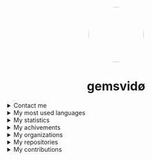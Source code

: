 
<p align="center">
    <img style="border-radius: 100px" width="128" height="128" src="https://avatars.githubusercontent.com/u/69060894?v=4" href="https://github.com/afkvido">
</p>
<h1 align="center">gemsvidø</h1>





<details>
<summary>Contact me</summary>
    <p></p>
<img align="left" alt="Discord" width="26px" src="https://discord.com/assets/07dca80a102d4149e9736d4b162cff6f.ico" /> <a href="https://dsc.bio/gemsvido">gemsvido#6866</a>
</p>
<img align="left" alt="Email" width="26px" src="https://www.google.com/a/cpanel/gmail.com/images/favicon.ico" /> <a href="mailto:gemsvido@gmail.com">gemsvido@gmail.com</a>
</p>
</details>





<details align="left">
    <summary>My most used languages</summary>
    <p></p>
    
  ![image](https://github-readme-stats.vercel.app/api/top-langs/?username=afkvido&layout=compact&theme=dark)
    
</details>






<details align="left">
    <summary>My statistics</summary>
    <p></p>
    
  ![image](https://github-readme-stats.vercel.app/api?username=afkvido&count_private=true&show_icons=true&include_all_commits=true&theme=dark)
    
</details>







<details align="left">
    <summary>My achivements</summary>
    <p></p>
    
  ![image](https://github-profile-trophy.vercel.app/?username=afkvido&rank=SSS,SS,S,AAA,AA,A,BBB,BB,B,C&theme=onedark)
    
</details>







<details align="left">
    <summary>My organizations</summary>
    <p></p>
    
[deadlyClient development](https://github.com/deadlyClient) - deadlyClient

[afkvido development](https://github.com/afkvido-development) - afkvido's official organization
    
[MsgEngine](https://github.com/MsgEngine) - MessageEngine server collection
    
[ii9](https://github.com/iii9) - Redirect
    
</details>



<details align="left">
    <summary>My repositories</summary>
    <p></p>
    
[GFM] [afkvido](https://github.com/afkvido/afkvido) - This document

[Java] [MessageEngine](https://github.com/afkvido-development/MessageEngine) - chat engine platform thing
    
[Java] [MessageEngine PTB](https://github.com/afkvido-development/MessageEngine-PTB) - MessageEngine Public Test Beta
    
[Java] [MessageEngine Alpha](https://github.com/afkvido/MessageEngine-Alpha) - MessageEngine Public Alpha Test
    
[GFM] [ii9/m](https://github.com/iii9/m) - Redirect to MessageEngine
    
[Java] [UsefulStuff](https://github.com/afkvido/UsefulStuff) - Useful utilities that you can add to your java project for convenience
    
[Java] [RDK](https://github.com/afkvido/RDK) - Retard Development Kit for Java. For Retards, By Retards.
    
[GFM] [My GitHub website](https://github.com/afkvido/afkvido.github.io) - afkvido.github.io
    
[Java] [EncryptCode](https://github.com/afkvido/EncryptCode) - Encrypt your messages with this simple java project! (Discontinued, Archive)
    
[GFM] [prodigyErrCodes](https://github.com/afkvido/prodigyErrCodes) - A list of error codes in Prodigy Math Game, used as an error code tracker for [PMGH](https://github.com/Prodigy-Hacking/ProdigyMathGameHacking).    
        
[Java] [MessageEngine LITE](https://github.com/afkvido-development/MessageEngineLITE) - chat engine platform thing, but less glitchy
    
[YAML] [MessageEngine ServerTemplate](https://github.com/afkvido-development/MessageEngine-ServerTemplate) - template for MessageEngine chatServers
    
[YAML] [MessageEngine API](https://github.com/afkvido-development/MessageEngine-API) - API for MessageEngine updates and more
    
[GFM] [afkvido-development website](https://github.com/afkvido-development/afkvido-development.github.io) - github page for afkvido-development
    
</details>




<details align="left">
    <summary>My contributions</summary>
    <p></p>
    
[TS] [ProdigyMathGameHacking](https://github.com/Prodigy-Hacking/ProdigyMathGameHacking) - exploiting prodigy kids math game
    
    
</details>

